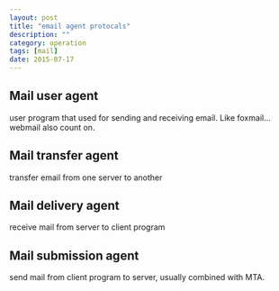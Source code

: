 ```yaml
---
layout: post
title: "email agent protocals"
description: ""
category: operation
tags: [mail]
date: 2015-07-17
---
```


## Mail user agent
user program that used for sending and receiving email. Like foxmail... webmail also count on.

## Mail transfer agent
transfer email from one server to another

## Mail delivery agent
receive mail from server to client program

## Mail submission agent
send mail from client program to server, usually combined with MTA.

